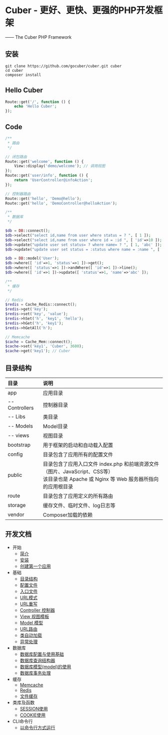 # Cuber - 更好、更快、更强的PHP开发框架
—— The Cuber PHP Framework


## 安装

```
git clone https://github.com/gocuber/cuber.git cuber
cd cuber
composer install
```


## Hello Cuber

```php
Route::get('/', function () {
    echo 'Hello Cuber';
});
```


## Code

```php
/**
 * 路由
 */

// 闭包路由
Route::get('welcome', function () {
    View::display('demo/welcome'); // 调用视图
});
Route::get('user/info', function () {
    return 'UserController@infoAction';
});

// 控制器路由
Route::get('hello', 'Demo@hello');
Route::get('hello', 'DemoController@helloAction');

/**
 * 数据库
 */

$db = DB::connect();
$db->select("select id,name from user where status = ? ", [ 1 ]);
$db->select("select id,name from user where id = :id ", [ 'id'=>10 ]);
$db->update("update user set status= ? where name= ? ", [ 1, 'abc' ]);
$db->update("update user set status = :status where name = :name ", [ 'status'=>1, 'name'=>'abc' ]);

$db = DB::model('User');
$db->where([ 'id'=>1, 'status'=>1 ])->get();
$db->where([ 'status'=>1 ])->andWhere([ 'id'=>1 ])->line();
$db->where([ 'id'=>1 ])->update([ 'status'=>1, 'name'=>'abc' ]);

/**
 * 缓存
 */

// Redis
$redis = Cache_Redis::connect();
$redis->get('key');
$redis->set('key', 'value');
$redis->hSet('h', 'key1', 'hello');
$redis->hGet('h', 'key1');
$redis->hGetAll('h');

// Memcache
$cache = Cache_Mem::connect();
$cache->set('key1', 'Cuber', 3600);
$cache->get('key1'); // Cuber
```


## 目录结构

目录|说明
:--------|:--------
app|应用目录
-- Controllers|控制器目录
-- Libs|类目录
-- Models|Model目录
-- views|视图目录
bootstrap|用于框架的启动和自动载入配置
config|目录包含了应用所有的配置文件
public|目录包含了应用入口文件 index.php 和前端资源文件（图片、JavaScript、CSS等）<br>该目录也是 Apache 或 Nginx 等 Web 服务器所指向的应用根目录
route|目录包含了应用定义的所有路由
storage|缓存文件、临时文件、log日志等
vendor|Composer加载的依赖


## 开发文档

- 开始
    - [简介](https://github.com/gocuber/guide/blob/master/md/about.md)
    - [安装](https://github.com/gocuber/guide/blob/master/md/install.md)
    - [创建第一个应用](https://github.com/gocuber/guide/blob/master/md/app.md)
- 基础
    - [目录结构](https://github.com/gocuber/guide/blob/master/md/directory.md)
    - [配置文件](https://github.com/gocuber/guide/blob/master/md/config.md)
    - [入口文件](https://github.com/gocuber/guide/blob/master/md/entrance.md)
    - [URL模式](https://github.com/gocuber/guide/blob/master/md/urlmodel.md)
    - [URL重写](https://github.com/gocuber/guide/blob/master/md/rewrite.md)
    - [Controller 控制器](https://github.com/gocuber/guide/blob/master/md/controller.md)
    - [View 视图模板](https://github.com/gocuber/guide/blob/master/md/view.md)
    - [Model 模型](https://github.com/gocuber/guide/blob/master/md/model.md)
    - [URL路由](https://github.com/gocuber/guide/blob/master/md/route.md)
    - [类自动加载](https://github.com/gocuber/guide/blob/master/md/autoload.md)
    - [异常处理](https://github.com/gocuber/guide/blob/master/md/exception.md)
- 数据库
    - [数据库配置与使用基础](https://github.com/gocuber/guide/blob/master/md/dbbase.md)
    - [数据库查询结构器](https://github.com/gocuber/guide/blob/master/md/dbquery.md)
    - [数据库模型(model)的使用](https://github.com/gocuber/guide/blob/master/md/dbmodel.md)
    - [数据库事务处理](https://github.com/gocuber/guide/blob/master/md/dbtransaction.md)
- 缓存
    - [Memcache](https://github.com/gocuber/guide/blob/master/md/memcache.md)
    - [Redis](https://github.com/gocuber/guide/blob/master/md/redis.md)
    - [文件缓存](https://github.com/gocuber/guide/blob/master/md/filecache.md)
- 类库及函数
    - [SESSION使用](https://github.com/gocuber/guide/blob/master/md/session.md)
    - [COOKIE使用](https://github.com/gocuber/guide/blob/master/md/cookie.md)
- CLI命令行
    - [以命令行方式运行](https://github.com/gocuber/guide/blob/master/md/cli.md)



